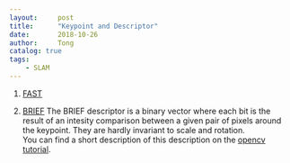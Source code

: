 ```yaml
---
layout:     post
title:      "Keypoint and Descriptor"
date:       2018-10-26
author:     Tong
catalog: true
tags:
    - SLAM
---
```

1. [FAST][paper-FAST]

2. [BRIEF][paper-BRIEF]
The BRIEF descriptor is a binary vector where each bit is the result of an intesity comparison between a given pair of pixels around the keypoint. They are hardly invariant to scale and rotation.
<br> You can find a short description of this description on the [opencv tutorial][opencv-BRIEF].

[paper-FAST]: https://www.edwardrosten.com/work/rosten_2006_machine.pdf
[paper-BRIEF]: https://www.cs.ubc.ca/~lowe/525/papers/calonder_eccv10.pdf
[opencv-BRIEF]: https://opencv-python-tutroals.readthedocs.io/en/latest/py_tutorials/py_feature2d/py_brief/py_brief.html?highlight=brief